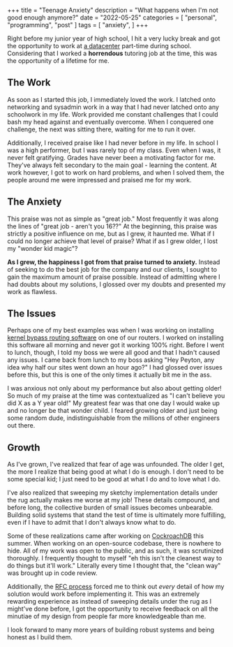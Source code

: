 +++
title = "Teenage Anxiety"
description = "What happens when I'm not good enough anymore?"
date = "2022-05-25"
categories = [ "personal", "programming", "post" ]
tags = [
  "anxiety",
]
+++

Right before my junior year of high school, I hit a very lucky break and got the opportunity to work at [a datacenter](https://richweb.com/) part-time during school. Considering that I worked a **horrendous** tutoring job at the time, this was the opportunity of a lifetime for me.

## The Work

As soon as I started this job, I immediately loved the work. I latched onto networking and sysadmin work in a way that I had never latched onto any schoolwork in my life. Work provided me constant challenges that I could bash my head against and eventually overcome. When I conquered one challenge, the next was sitting there, waiting for me to run it over.

Additionally, I received praise like I had never before in my life. In school I was a high performer, but I was rarely top of my class. Even when I was, it never felt gratifying. Grades have never been a motivating factor for me. They've always felt secondary to the main goal - learning the content. At work however, I got to work on hard problems, and when I solved them, the people around me were impressed and praised me for my work.

## The Anxiety

This praise was not as simple as "great job." Most frequently it was along the lines of "great job - aren't you 16??" At the beginning, this praise was strictly a positive influence on me, but as I grew, it haunted me. What if I could no longer achieve that level of praise? What if as I grew older, I lost my "wonder kid magic"?

**As I grew, the happiness I got from that praise turned to anxiety.** Instead of seeking to do the best job for the company and our clients, I sought to gain the maximum amount of praise possible. Instead of admitting where I had doubts about my solutions, I glossed over my doubts and presented my work as flawless.

## The Issues

Perhaps one of my best examples was when I was working on installing [kernel bypass routing software](https://www.dpdk.org/) on one of our routers. I worked on installing this software all morning and never got it working 100% right. Before I went to lunch, though, I told my boss we were all good and that I hadn't caused any issues. I came back from lunch to my boss asking "Hey Peyton, any idea why half our sites went down an hour ago?" I had glossed over issues before this, but this is one of the only times it actually bit me in the ass.

I was anxious not only about my performance but also about getting older! So much of my praise at the time was contextualized as "I can't believe you did X as a Y year old!" My greatest fear was that one day I would wake up and no longer be that wonder child. I feared growing older and just being some random dude, indistinguishable from the millions of other engineers out there.

## Growth

As I've grown, I've realized that fear of age was unfounded. The older I get, the more I realize that being good at what I do is enough. I don't need to be some special kid; I just need to be good at what I do and to love what I do.

I've also realized that sweeping my sketchy implementation details under the rug actually makes me worse at my job! These details compound, and before long, the collective burden of small issues becomes unbearable. Building solid systems that stand the test of time is ultimately more fulfilling, even if I have to admit that I don't always know what to do.

Some of these realizations came after working on [CockroachDB](https://github.com/cockroachdb/cockroach) this summer. When working on an open-source codebase, there is nowhere to hide. All of my work was open to the public, and as such, it was scrutinized thoroughly. I frequently thought to myself "eh this isn't the cleanest way to do things but it'll work." Literally every time I thought that, the "clean way" was brought up in code review.

Additionally, the [RFC process](https://github.com/cockroachdb/cockroach/pull/67969) forced me to think out _every_ detail of how my solution would work before implementing it. This was an extremely rewarding experience as instead of sweeping details under the rug as I might've done before, I got the opportunity to receive feedback on all the minutiae of my design from people far more knowledgeable than me.

I look forward to many more years of building robust systems and being honest as I build them.